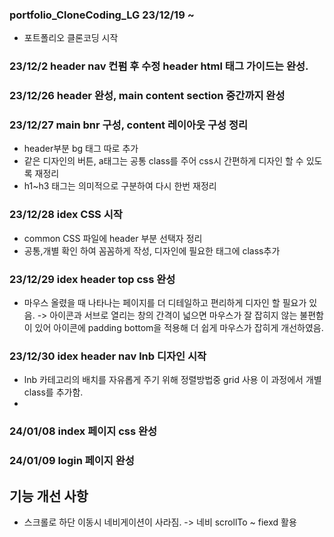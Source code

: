 ### portfolio_CloneCoding_LG 23/12/19 ~
* 포트폴리오 클론코딩 시작
### 23/12/2 header nav 컨펌 후 수정 header html 태그 가이드는 완성.
### 23/12/26 header 완성, main content section 중간까지 완성
### 23/12/27 main bnr 구성, content 레이아웃 구성 정리
- header부분 bg 태그 따로 추가
- 같은 디자인의 버튼, a태그는 공통 class를 주어 css시 간편하게 디자인 할 수 있도록 재정리
- h1~h3 태그는 의미적으로 구분하여 다시 한번 재정리
### 23/12/28 idex CSS 시작
- common CSS 파일에 header 부분 선택자 정리
- 공통,개별 확인 하여 꼼꼼하게 작성, 디자인에 필요한 태그에 class추가
### 23/12/29 idex header top css 완성
- 마우스 올렸을 때 나타나는 페이지를 더 디테일하고 편리하게 디자인 할 필요가 있음.
    -> 아이콘과 서브로 열리는 창의 간격이 넓으면 마우스가 잘 잡히지 않는 불편함이 있어
    아이콘에 padding bottom을 적용해 더 쉽게 마우스가 잡히게 개선하였음.
### 23/12/30 idex header nav lnb 디자인 시작
- lnb 카테고리의 배치를 자유롭게 주기 위해 정렬방법중 grid 사용
    이 과정에서 개별 class를 추가함.
- 

### 24/01/08 index 페이지 css 완성

### 24/01/09 login 페이지 완성

## 기능 개선 사항
- 스크롤로 하단 이동시 네비게이션이 사라짐. -> 네비 scrollTo ~ fiexd 활용